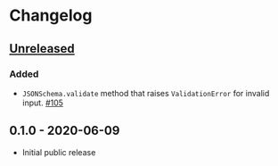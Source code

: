 # Changelog

## [Unreleased]

### Added

- `JSONSchema.validate` method that raises `ValidationError` for invalid input. [#105](https://github.com/Stranger6667/jsonschema-rs/issues/105)

## 0.1.0 - 2020-06-09

- Initial public release

[Unreleased]: https://github.com/Stranger6667/jsonschema-rs/compare/python-v0.1.0...HEAD

